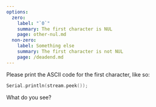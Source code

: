 ```yaml
---
options:
  zero:
    label: "`0`"
    summary: The first character is NUL
    page: other-nul.md
  non-zero:
    label: Something else
    summary: The first character is not NUL
    page: /deadend.md
---
```


Please print the ASCII code for the first character, like so:

```c++
Serial.println(stream.peek());
```

What do you see?
